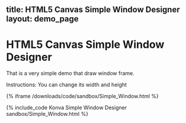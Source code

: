 title: HTML5 Canvas Simple Window Designer
layout: demo_page
---

# HTML5 Canvas Simple Window Designer

That is a very simple demo that draw window frame.

Instructions: You can change its width and height

{% iframe /downloads/code/sandbox/Simple_Window.html %}

{% include_code Konva Simple Window Designer sandbox/Simple_Window.html %}